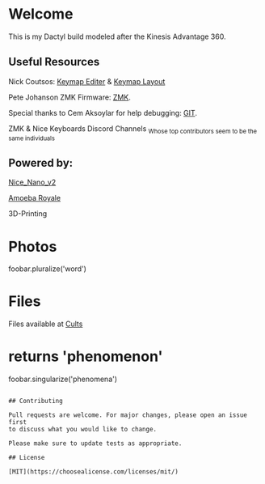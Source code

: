 # Welcome

This is my Dactyl build modeled after the Kinesis Advantage 360.

## Useful Resources

Nick Coutsos: [Keymap Editer](https://nickcoutsos.github.io/keymap-editor/) & [Keymap Layout](https://nickcoutsos.github.io/keymap-layout-tools/)

Pete Johanson ZMK Firmware: [ZMK](https://zmk.dev/).

Special thanks to Cem Aksoylar for help debugging: [GIT](https://github.com/caksoylar).

ZMK & Nice Keyboards Discord Channels <sub>Whose top contributors seem to be the same individuals</sub> 

## Powered by:

[Nice_Nano_v2](https://nicekeyboards.com/nice-nano)

[Amoeba Royale](https://github.com/mtl/keyboard-pcbs/blob/master/amoeba-royale/amoeba-2.0-pinout.png)

3D-Printing



# Photos
foobar.pluralize('word')

# Files
Files available at [Cults](https://cults3d.com/en/3d-model/gadget/kinedactyl-custom-keyboard-stranger1-2)

# returns 'phenomenon'
foobar.singularize('phenomena')
```

## Contributing

Pull requests are welcome. For major changes, please open an issue first
to discuss what you would like to change.

Please make sure to update tests as appropriate.

## License

[MIT](https://choosealicense.com/licenses/mit/)
